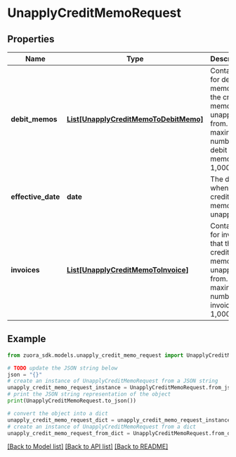 # UnapplyCreditMemoRequest


## Properties

Name | Type | Description | Notes
------------ | ------------- | ------------- | -------------
**debit_memos** | [**List[UnapplyCreditMemoToDebitMemo]**](UnapplyCreditMemoToDebitMemo.md) | Container for debit memos that the credit memo is unapplied from. The maximum number of debit memos is 1,000. | [optional] 
**effective_date** | **date** | The date when the credit memo is unapplied.  | [optional] 
**invoices** | [**List[UnapplyCreditMemoToInvoice]**](UnapplyCreditMemoToInvoice.md) | Container for invoices that the credit memo is unapplied from. The maximum number of invoices is 1,000. | [optional] 

## Example

```python
from zuora_sdk.models.unapply_credit_memo_request import UnapplyCreditMemoRequest

# TODO update the JSON string below
json = "{}"
# create an instance of UnapplyCreditMemoRequest from a JSON string
unapply_credit_memo_request_instance = UnapplyCreditMemoRequest.from_json(json)
# print the JSON string representation of the object
print(UnapplyCreditMemoRequest.to_json())

# convert the object into a dict
unapply_credit_memo_request_dict = unapply_credit_memo_request_instance.to_dict()
# create an instance of UnapplyCreditMemoRequest from a dict
unapply_credit_memo_request_from_dict = UnapplyCreditMemoRequest.from_dict(unapply_credit_memo_request_dict)
```
[[Back to Model list]](../README.md#documentation-for-models) [[Back to API list]](../README.md#documentation-for-api-endpoints) [[Back to README]](../README.md)


